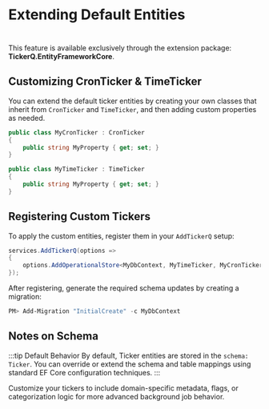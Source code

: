 # Extending Default Entities

<div class="danger custom-block" style="padding-top:8px;">
  <p>This feature is available exclusively through the extension package: <strong>TickerQ.EntityFrameworkCore</strong>.</p>
</div>

## Customizing CronTicker & TimeTicker

You can extend the default ticker entities by creating your own classes that inherit from `CronTicker` and `TimeTicker`, and then adding custom properties as needed.

```csharp
public class MyCronTicker : CronTicker 
{
    public string MyProperty { get; set; }
}

public class MyTimeTicker : TimeTicker 
{
    public string MyProperty { get; set; }
}
```

## Registering Custom Tickers

To apply the custom entities, register them in your `AddTickerQ` setup:

```csharp
services.AddTickerQ(options =>
{
    options.AddOperationalStore<MyDbContext, MyTimeTicker, MyCronTicker>();
});
```

After registering, generate the required schema updates by creating a migration:

```powershell
PM> Add-Migration "InitialCreate" -c MyDbContext
```


## Notes on Schema

:::tip Default Behavior
By default, Ticker entities are stored in the `schema: Ticker`. You can override or extend the schema and table mappings using standard EF Core configuration techniques.
:::


Customize your tickers to include domain-specific metadata, flags, or categorization logic for more advanced background job behavior.
